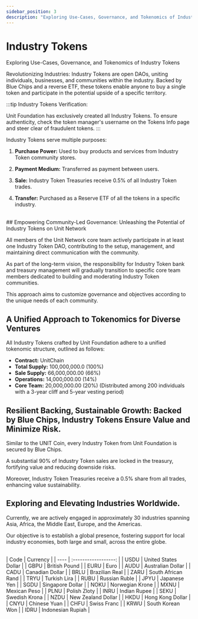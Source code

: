 ```yaml
---
sidebar_position: 3
description: "Exploring Use-Cases, Governance, and Tokenomics of Industry Tokens"
---
```


# Industry Tokens

Exploring Use-Cases, Governance, and Tokenomics of Industry Tokens

Revolutionizing Industries: Industry Tokens are open DAOs, uniting individuals, businesses, and communities within the industry. Backed by Blue Chips and a reverse ETF, these tokens enable anyone to buy a single token and participate in the potential upside of a specific territory.

:::tip Industry Tokens Verification:

Unit Foundation has exclusively created all Industry Tokens. To ensure authenticity, check the token manager's username on the Tokens Info page and steer clear of fraudulent tokens.
:::

Industry Tokens serve multiple purposes:

1. **Purchase Power:**
   Used to buy products and services from Industry Token community stores.

2. **Payment Medium:**
   Transferred as payment between users.

3. **Sale:**
   Industry Token Treasuries receive 0.5% of all Industry Token trades.

4. **Transfer:**
   Purchased as a Reserve ETF of all the tokens in a specific industry.

<br />
## Empowering Community-Led Governance: Unleashing the Potential of Industry Tokens on Unit Network

All members of the Unit Network core team actively participate in at least one Industry Token DAO, contributing to the setup, management, and maintaining direct communication with the community.

As part of the long-term vision, the responsibility for Industry Token bank and treasury management will gradually transition to specific core team members dedicated to building and moderating Industry Token communities.

This approach aims to customize governance and objectives according to the unique needs of each community.

## A Unified Approach to Tokenomics for Diverse Ventures

All Industry Tokens crafted by Unit Foundation adhere to a unified tokenomic structure, outlined as follows:

- **Contract:** UnitChain
- **Total Supply:** 100,000,000.0 (100%)
- **Sale Supply:** 66,000,000.00 (66%)
- **Operations:** 14,000,000.00 (14%)
- **Core Team:** 20,000,000.00 (20%) (Distributed among 200 individuals with a 3-year cliff and 5-year vesting period)

## Resilient Backing, Sustainable Growth: Backed by Blue Chips, Industry Tokens Ensure Value and Minimize Risk.

Similar to the UNIT Coin, every Industry Token from Unit Foundation is secured by Blue Chips.

A substantial 90% of Industry Token sales are locked in the treasury, fortifying value and reducing downside risks.

Moreover, Industry Token Treasuries receive a 0.5% share from all trades, enhancing value sustainability.

## Exploring and Elevating Industries Worldwide.

Currently, we are actively engaged in approximately 30 industries spanning Asia, Africa, the Middle East, Europe, and the Americas.

Our objective is to establish a global presence, fostering support for local industry economies, both large and small, across the entire globe.

<br />
| Code | Currency |
| ---- | :------------------: |
| USDU | United States Dollar |
| GBPU | British Pound |
| EURU | Euro |
| AUDU | Australian Dollar |
| CADU | Canadian Dollar |
| BRLU | Brazilian Real |
| ZARU | South African Rand |
| TRYU | Turkish Lira |
| RUBU | Russian Ruble |
| JPYU | Japanese Yen |
| SGDU | Singapore Dollar |
| NOKU | Norwegian Krone |
| MXNU | Mexican Peso |
| PLNU | Polish Zloty |
| INRU | Indian Rupee |
| SEKU | Swedish Krona |
| NZDU | New Zealand Dollar |
| HKDU | Hong Kong Dollar |
| CNYU | Chinese Yuan |
| CHFU | Swiss Franc |
| KRWU | South Korean Won |
| IDRU | Indonesian Rupiah |
